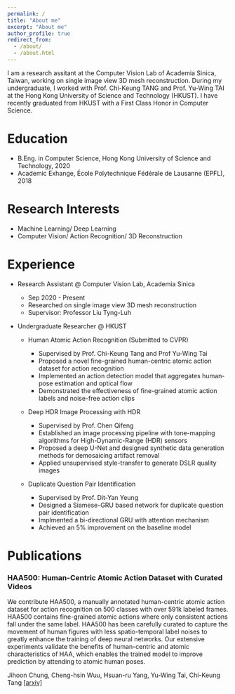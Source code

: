```yaml
---
permalink: /
title: "About me"
excerpt: "About me"
author_profile: true
redirect_from: 
  - /about/
  - /about.html
---
```


I am a research assitant at the Computer Vision Lab of Academia Sinica, Taiwan, working on single image view 3D mesh reconstruction. During my undergraduate, I worked with Prof. Chi-Keung TANG and Prof. Yu-Wing TAI at the Hong Kong University of Science and Technology (HKUST). I have recently graduated from HKUST with a First Class Honor in Computer Science.


# Education
* B.Eng. in Computer Science, Hong Kong University of Science and Technology, 2020
* Academic Exhange, École Polytechnique Fédérale de Lausanne (EPFL), 2018

# Research Interests
* Machine Learning/ Deep Learning
* Computer Vision/ Action Recognition/ 3D Reconstruction


# Experience
* Research Assistant @ Computer Vision Lab, Academia Sinica
  * Sep 2020 - Present
  * Researched on single image view 3D mesh reconstruction
  * Supervisor: Professor Liu Tyng-Luh

* Undergraduate Researcher @ HKUST
  * Human Atomic Action Recognition (Submitted to CVPR)
    * Supervised by Prof. Chi-Keung Tang and Prof Yu-Wing Tai
    * Proposed a novel fine-grained human-centric atomic action dataset for action recognition
    * Implemented an action detection model that aggregates human-pose estimation and optical flow
    * Demonstrated the effectiveness of fine-grained atomic action labels and noise-free action clips
   
   * Deep HDR Image Processing with HDR
     * Supervised by Prof. Chen Qifeng
     * Established an image processing pipeline with tone-mapping algorithms for High-Dynamic-Range (HDR) sensors
     * Proposed a deep U-Net and designed synthetic data generation methods for demosaicing artifact removal
     * Applied unsupervised style-transfer to generate DSLR quality images

   * Duplicate Question Pair Identification
      * Supervised by Prof. Dit-Yan Yeung
      * Designed a Siamese-GRU based network for duplicate question pair identification
      * Implmented a bi-directional GRU with attention mechanism
      * Achieved an 5\% improvement on the baseline model
      
# Publications
### HAA500: Human-Centric Atomic Action Dataset with Curated Videos
We contribute HAA500, a manually annotated human-centric atomic action dataset for action recognition on 500 classes with over 591k labeled frames. HAA500 contains fine-grained atomic actions where only consistent actions fall under the same label. HAA500 has been carefully curated to capture the movement of human figures with less spatio-temporal label noises to greatly enhance the training of deep neural networks. Our extensive experiments validate the benefits of human-centric and atomic characteristics of HAA, which enables the trained model to improve prediction by attending to atomic human poses.

Jihoon Chung, Cheng-hsin Wuu, Hsuan-ru Yang, Yu-Wing Tai, Chi-Keung Tang [[arxiv]](https://arxiv.org/abs/2009.05224)
